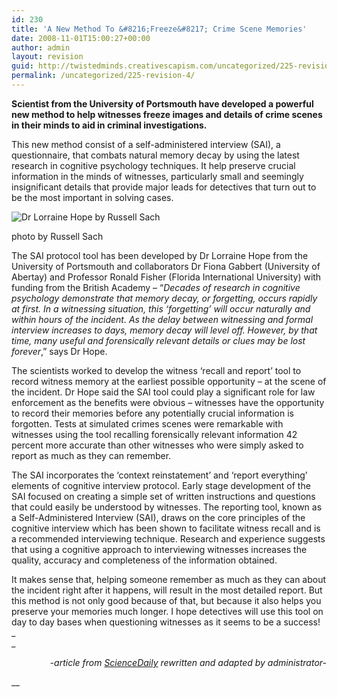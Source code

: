 ```yaml
---
id: 230
title: 'A New Method To &#8216;Freeze&#8217; Crime Scene Memories'
date: 2008-11-01T15:00:27+00:00
author: admin
layout: revision
guid: http://twistedminds.creativescapism.com/uncategorized/225-revision-4/
permalink: /uncategorized/225-revision-4/
---
```

<p class="dropcap-first">
  <strong>Scientist from the University of Portsmouth have developed a powerful new method to help witnesses freeze images and details of crime scenes in their minds to aid in criminal investigations.</strong>
</p>

This new method consist of a self-administered interview (SAI), a questionnaire, that combats natural memory decay by using the latest research in cognitive psychology techniques. It help preserve crucial information in the minds of witnesses, particularly small and seemingly insignificant details that provide major leads for detectives that turn out to be the most important in solving cases.

<img class="left" src="/img/post/LorraineHope.jpg" alt="Dr Lorraine Hope by Russell Sach" />  
  
photo by Russell Sach

The SAI protocol tool has been developed by Dr Lorraine Hope from the University of Portsmouth and collaborators Dr Fiona Gabbert (University of Abertay) and Professor Ronald Fisher (Florida International University) with funding from the British Academy &#8211; &#8220;_Decades of research in cognitive psychology demonstrate that memory decay, or forgetting, occurs rapidly at first. In a witnessing situation, this ‘forgetting’ will occur naturally and within hours of the incident. As the delay between witnessing and formal interview increases to days, memory decay will level off. However, by that time, many useful and forensically relevant details or clues may be lost forever_,&#8221; says Dr Hope.

The scientists worked to develop the witness ‘recall and report’ tool to record witness memory at the earliest possible opportunity &#8211; at the scene of the incident. Dr Hope said the SAI tool could play a significant role for law enforcement as the benefits were obvious &#8211; witnesses have the opportunity to record their memories before any potentially crucial information is forgotten. Tests at simulated crimes scenes were remarkable with witnesses using the tool recalling forensically relevant information 42 percent more accurate than other witnesses who were simply asked to report as much as they can remember.

The SAI incorporates the ‘context reinstatement’ and ‘report everything’ elements of cognitive interview protocol. Early stage development of the SAI focused on creating a simple set of written instructions and questions that could easily be understood by witnesses. The reporting tool, known as a Self-Administered Interview (SAI), draws on the core principles of the cognitive interview which has been shown to facilitate witness recall and is a recommended interviewing technique. Research and experience suggests that using a cognitive approach to interviewing witnesses increases the quality, accuracy and completeness of the information obtained.

It makes sense that, helping someone remember as much as they can about the incident right after it happens, will result in the most detailed report. But this method is not only good because of that, but because it also helps you preserve your memories much longer. I hope detectives will use this tool on day to day bases when questioning witnesses as it seems to be a success!  
_  
_ 

<p style="text-align: right;">
  <em>-article from <a title="Science Daily" href="http://www.sciencedaily.com">ScienceDaily</a> rewritten and adapted by administrator-</em>
</p>

__